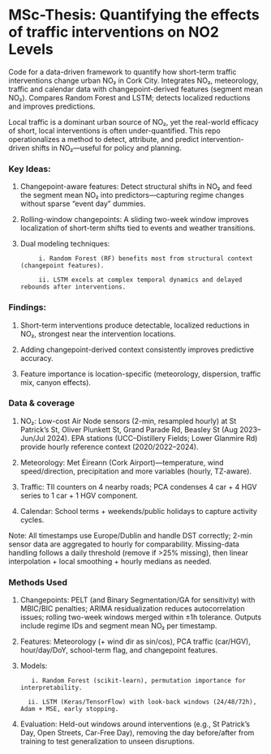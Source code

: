 # MSc-Thesis: Quantifying the effects of traffic interventions on NO2 Levels

Code for a data-driven framework to quantify how short-term traffic interventions change urban NO₂ in Cork City. Integrates NO₂, meteorology, traffic and calendar data with changepoint-derived features (segment mean NO₂). Compares Random Forest and LSTM; detects localized reductions and improves predictions.

Local traffic is a dominant urban source of NO₂, yet the real-world efficacy of short, local interventions is often under-quantified. This repo operationalizes a method to  detect, attribute, and predict intervention-driven shifts in NO₂—useful for policy and planning.
### Key Ideas:

1. Changepoint-aware features: Detect structural shifts in NO₂ and feed the segment mean NO₂ into predictors—capturing regime changes without sparse “event day” dummies. 

2. Rolling-window changepoints: A sliding two-week window improves localization of short-term shifts tied to events and weather transitions.

3. Dual modeling techniques:

            i. Random Forest (RF) benefits most from structural context (changepoint features).

            ii. LSTM excels at complex temporal dynamics and delayed rebounds after interventions.


### Findings:
1. Short-term interventions produce detectable, localized reductions in NO₂, strongest near the intervention locations.

2. Adding changepoint-derived context consistently improves predictive accuracy.

3. Feature importance is location-specific (meteorology, dispersion, traffic mix, canyon effects).


### Data & coverage

1. NO₂: Low-cost Air Node sensors (2-min, resampled hourly) at St Patrick’s St, Oliver Plunkett St, Grand Parade Rd, Beasley St (Aug 2023–Jun/Jul 2024). EPA stations (UCC–Distillery Fields; Lower Glanmire Rd) provide hourly reference context (2020/2022–2024). 

2. Meteorology: Met Éireann (Cork Airport)—temperature, wind speed/direction, precipitation and more variables (hourly, TZ-aware).

3. Traffic: TII counters on 4 nearby roads; PCA condenses 4 car + 4 HGV series to 1 car + 1 HGV component.

4. Calendar: School terms + weekends/public holidays to capture activity cycles. 

Note: All timestamps use Europe/Dublin and handle DST correctly; 2-min sensor data are aggregated to hourly for comparability. Missing-data handling follows a daily threshold (remove if >25% missing), then linear interpolation + local smoothing + hourly medians as needed. 

### Methods Used

1. Changepoints: PELT (and Binary Segmentation/GA for sensitivity) with MBIC/BIC penalties; ARIMA residualization reduces autocorrelation issues; rolling two-week windows merged within ±1h tolerance. Outputs include regime IDs and segment mean NO₂ per timestamp.

2. Features: Meteorology (+ wind dir as sin/cos), PCA traffic (car/HGV), hour/day/DoY, school-term flag, and changepoint features.

3. Models:

          i. Random Forest (scikit-learn), permutation importance for interpretability.

         ii. LSTM (Keras/TensorFlow) with look-back windows (24/48/72h), Adam + MSE, early stopping.
4. Evaluation: Held-out windows around interventions (e.g., St Patrick’s Day, Open Streets, Car-Free Day), removing the day before/after from training to test generalization to unseen disruptions.
